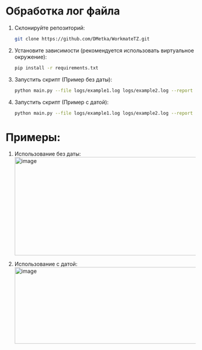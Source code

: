 # Обработка лог файла

1. Склонируйте репозиторий:

   ```bash
   git clone https://github.com/DMetka/WorkmateTZ.git
   ```

2. Установите зависимости (рекомендуется использовать виртуальное окружение):

   ```bash
   pip install -r requirements.txt
   ```
3. Запустить скрипт (Пример без даты):
    ```bash
    python main.py --file logs/example1.log logs/example2.log --report average
    ```
4. Запустить скрипт (Пример с датой):
    ```bash
    python main.py --file logs/example1.log logs/example2.log --report average --date 2025-06-22
    ```


# Примеры:
1. Использование без даты:
   <img width="881" height="261" alt="image" src="https://github.com/user-attachments/assets/d5f85639-7705-475f-9d4c-6a48a25bdcc5" />

2. Использование с датой:
   <img width="987" height="203" alt="image" src="https://github.com/user-attachments/assets/b09206e6-4a17-4832-a7be-b07344f4a9a4" />

